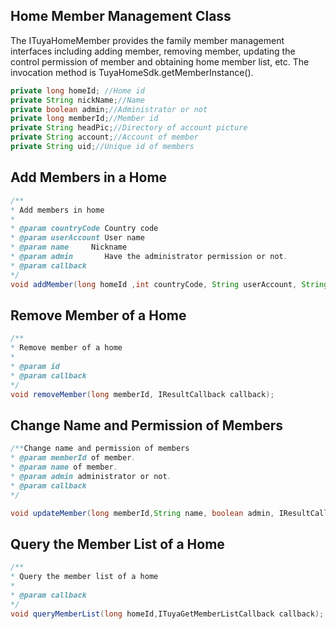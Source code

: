 ## Home Member Management Class

The ITuyaHomeMember provides the family member management interfaces including adding member, removing member, updating the control permission of member and obtaining home member list, etc. The invocation method is TuyaHomeSdk.getMemberInstance().  
```java
private long homeId; //Home id
private String nickName;//Name 
private boolean admin;//Administrator or not
private long memberId;//Member id
private String headPic;//Directory of account picture
private String account;//Account of member
private String uid;//Unique id of members
```
## Add Members in a Home
```java
/**
* Add members in home
*
* @param countryCode Country code
* @param userAccount User name
* @param name     Nickname
* @param admin       Have the administrator permission or not.
* @param callback
*/
void addMember(long homeId ,int countryCode, String userAccount, String name, boolean admin, ITuyaMemberResultCallback callback);
```
## Remove Member of a Home
```java
/**
* Remove member of a home
*
* @param id
* @param callback
*/
void removeMember(long memberId, IResultCallback callback);
```
## Change Name and Permission of Members
```java
/**Change name and permission of members
* @param memberId of member. 
* @param name of member. 
* @param admin administrator or not.
* @param callback
*/

void updateMember(long memberId,String name, boolean admin, IResultCallback callback);
```
## Query the Member List of a Home
```java
/**
* Query the member list of a home
*
* @param callback
*/
void queryMemberList(long homeId,ITuyaGetMemberListCallback callback);
```